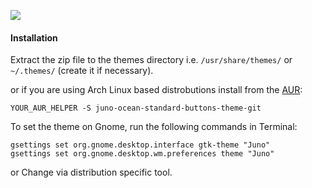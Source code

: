 ![](Art/preview.png)

#### Installation
Extract the zip file to the themes directory i.e. `/usr/share/themes/` or `~/.themes/` (create it if necessary).

or if you are using Arch Linux based distrobutions install from the [AUR](https://aur.archlinux.org/packages/?O=0&K=juno-):
```
YOUR_AUR_HELPER -S juno-ocean-standard-buttons-theme-git
```

To set the theme on Gnome, run the following commands in Terminal:
```
gsettings set org.gnome.desktop.interface gtk-theme "Juno"
gsettings set org.gnome.desktop.wm.preferences theme "Juno"
```
or Change via distribution specific tool.
